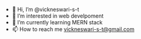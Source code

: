 - 👋 Hi, I’m @vickneswari-s-t
- 👀 I’m interested in web develpoment
- 🌱 I’m currently learning MERN stack
- 📫 How to reach me vickneswari-s-t@gmail.com

<!---
vickneswari-s-t/vickneswari-s-t is a ✨ special ✨ repository because its `README.md` (this file) appears on your GitHub profile.
You can click the Preview link to take a look at your changes.
--->
